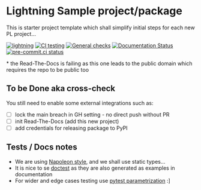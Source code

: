 # Lightning Sample project/package

This is starter project template which shall simplify initial steps for each new PL project...

[![lightning](https://img.shields.io/badge/-Lightning_2.0+-792ee5?logo=pytorchlightning&logoColor=white)](https://lightning.ai/)
[![CI testing](https://github.com/Lightning-AI/lightning-graphcore/actions/workflows/ci-testing.yml/badge.svg?event=push)](https://github.com/Lightning-AI/lightning-graphcore/actions/workflows/ci-testing.yml)
[![General checks](https://github.com/Lightning-AI/lightning-graphcore/actions/workflows/ci-checks.yml/badge.svg?event=push)](https://github.com/Lightning-AI/lightning-graphcore/actions/workflows/ci-checks.yml)
[![Documentation Status](https://readthedocs.org/projects/lightning-graphcore/badge/?version=latest)](https://lightning-graphcore.readthedocs.io/en/latest/?badge=latest)
[![pre-commit.ci status](https://results.pre-commit.ci/badge/github/Lightning-AI/lightning-graphcore/main.svg?badge_token=mqheL1-cTn-280Vx4cJUdg)](https://results.pre-commit.ci/latest/github/Lightning-AI/lightning-graphcore/main?badge_token=mqheL1-cTn-280Vx4cJUdg)

\* the Read-The-Docs is failing as this one leads to the public domain which requires the repo to be public too

## To be Done aka cross-check

You still need to enable some external integrations such as:

- [ ] lock the main breach in GH setting - no direct push without PR
- [ ] init Read-The-Docs (add this new project)
- [ ] add credentials for releasing package to PyPI

## Tests / Docs notes

- We are using [Napoleon style,](https://www.sphinx-doc.org/en/master/usage/extensions/napoleon.html) and we shall use static types...
- It is nice to se [doctest](https://docs.python.org/3/library/doctest.html) as they are also generated as examples in documentation
- For wider and edge cases testing use [pytest parametrization](https://docs.pytest.org/en/stable/parametrize.html) :\]

